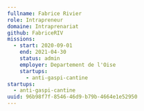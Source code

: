 ```yaml
---
fullname: Fabrice Rivier
role: Intrapreneur
domaine: Intraprenariat
github: FabriceRIV
missions:
  - start: 2020-09-01
    end: 2021-04-30
    status: admin
    employer: Departement de l'Oise
    startups:
      - anti-gaspi-cantine
startups:
  - anti-gaspi-cantine
uuid: 96b98f7f-8546-46d9-b79b-4664e1e52950
---
```

